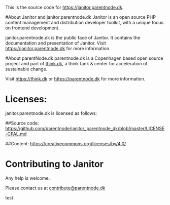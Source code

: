 This is the source code for https://janitor.parentnode.dk.

#About Janitor and janitor.parentnode.dk
Janitor is an open source PHP content management and distribution developer toolkit, with a unique focus on frontend development. 

janitor.parentnode.dk is the public face of Janitor. It contains the documentation and presentation of Janitor.
Visit https://janitor.parentnode.dk for more information.

#About parentNode.dk
parentnode.dk is a Copenhagen based open source project and part of [think.dk](https://think.dk), a think tank & center for acceleration of sustainable change. 

Visit https://think.dk or https://parentnode.dk for more information.

# Licenses:
janitor.parentnode.dk is licensed as follows:

##Source code:
https://github.com/parentnode/janitor_parentnode_dk/blob/master/LICENSE-CPAL.md

##Content:
https://creativecommons.org/licenses/by/4.0/


# Contributing to Janitor

Any help is welcome. 


Please contact us at [contribute@parentnode.dk](mailto:contribute@parentnode.dk)

test